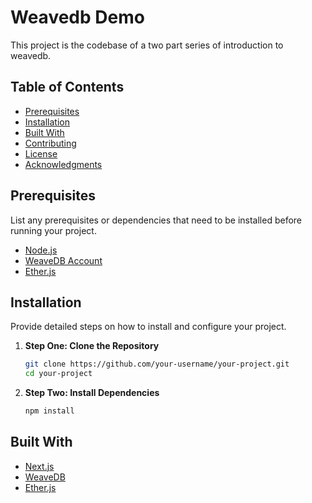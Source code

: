 # Weavedb Demo

This project is the codebase of a two part series of introduction to weavedb.

## Table of Contents

- [Prerequisites](#prerequisites)
- [Installation](#installation)
- [Built With](#built-with)
- [Contributing](#contributing)
- [License](#license)
- [Acknowledgments](#acknowledgments)


## Prerequisites

List any prerequisites or dependencies that need to be installed before running your project.

- [Node.js](https://nodejs.org/)
- [WeaveDB Account](https://weave.db/)
- [Ether.js](https://docs.ethers.io/v5/)

## Installation

Provide detailed steps on how to install and configure your project.

1. **Step One: Clone the Repository**
   ```bash
   git clone https://github.com/your-username/your-project.git
   cd your-project
   ```

2. **Step Two: Install Dependencies**
   ```bash
   npm install
   ```





## Built With

- [Next.js](https://nextjs.org/)
- [WeaveDB](https://docs.weavedb.dev/)
- [Ether.js](https://docs.ethers.io/v5/)


